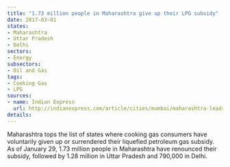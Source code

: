 ```yaml
---
title: "1.73 million people in Maharashtra give up their LPG subsidy"
date: 2017-03-01
states:
- Maharashtra
- Uttar Pradesh
- Delhi
sectors:
- Energy
subsectors:
- Oil and Gas
tags:
- Cooking Gas
- LPG
sources:
- name: Indian Express
  url: http://indianexpress.com/article/cities/mumbai/maharashtra-leads-other-states-in-giving-up-lpg-subsidy/
details:
---
```


Maharashtra tops the list of states where cooking gas consumers have voluntarily given up or surrendered their liquefied petroleum gas subsidy. As of January 29, 1.73 million people in Maharashtra have renounced their subsidy, followed by 1.28 million in Uttar Pradesh and 790,000 in Delhi.
